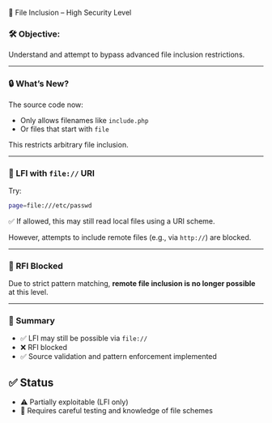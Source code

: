 📂 File Inclusion – High Security Level

### 🛠️ Objective:
Understand and attempt to bypass advanced file inclusion restrictions.

---

### 🔒 What’s New?

The source code now:
- Only allows filenames like `include.php`
- Or files that start with `file`

This restricts arbitrary file inclusion.

---

### 🧭 LFI with `file://` URI

Try:
```bash
page=file:///etc/passwd
````

✅ If allowed, this may still read local files using a URI scheme.

However, attempts to include remote files (e.g., via `http://`) are blocked.

---

### 🚫 RFI Blocked

Due to strict pattern matching, **remote file inclusion is no longer possible** at this level.

---

### 🧩 Summary

* ✅ LFI may still be possible via `file://`
* ❌ RFI blocked
* ✅ Source validation and pattern enforcement implemented

## ✅ Status

* ⚠️ Partially exploitable (LFI only)
* 🔴 Requires careful testing and knowledge of file schemes
